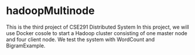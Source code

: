 # hadoopMultinode
This is the third project of CSE291 Distributed System
In this project, we will use Docker cosole to start a Hadoop cluster consisting of one master node and four client node.
We test the system with WordCount and BigramExample.
